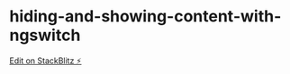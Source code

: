 # hiding-and-showing-content-with-ngswitch

[Edit on StackBlitz ⚡️](https://stackblitz.com/edit/hiding-and-showing-content-with-ngswitch)